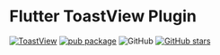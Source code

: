 # Flutter ToastView Plugin

[![ToastView](https://img.shields.io/badge/OpenFlutter-ToastView-blue.svg)](https://github.com/OpenFlutter/flutter-toast-view)
[![pub package](https://img.shields.io/pub/v/flutter-toast-view.svg)](https://pub.dartlang.org/packages/toastview)
![GitHub](https://img.shields.io/github/license/OpenFlutter/flutter-toast-view.svg)
[![GitHub stars](https://img.shields.io/github/stars/OpenFlutter/flutter-toast-view.svg?style=social&label=Stars)](https://github.com/OpenFlutter/flutter-toast-view)
